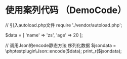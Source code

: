 # 使用案列代码 （DemoCode）

// 引入autoload.php文件
require './vendor/autoload.php';

$data = [
	'name' => 'zs',
	'age'  => 20
];

// 调用Json的encode静态方法 序列化数据
$jsondata = \phptestplugin\Json::encode($data);
print_r($jsondata);